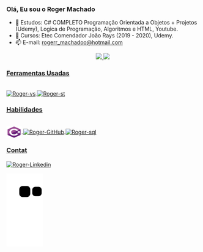 ### Olá, Eu sou o Roger Machado

- 📗 Estudos: C# COMPLETO Programação Orientada a Objetos + Projetos (Udemy), Logica de Programação, Algoritmos e HTML, Youtube.
- 📘 Cursos: Etec Comendador João Rays (2019 - 2020), Udemy.   
- 📫 E-mail: rogerr_machadoo@hotmail.com

<div align="center">
  <a href="https://github.com/Roger-Machado">
  <img height="180em" src="https://github-readme-stats.vercel.app/api?username=Roger-Machado&show_icons=true&theme=dracula&include_all_commits=true&count_private=true"/>
  <img height="180em" src="https://github-readme-stats.vercel.app/api/top-langs/?username=Roger-Machado&layout=compact&langs_count=7&theme=dracula"/>
</div>

### **Ferramentas Usadas** 

<div style="display: inline_block"><br>
  
  <img align="center" alt="Roger-vs" height="30" width="40" src="https://cdn.jsdelivr.net/gh/devicons/devicon/icons/vscode/vscode-original.svg">
  <img align="center" alt="Roger-st" height="30" width="40" src="https://cdn.jsdelivr.net/gh/devicons/devicon/icons/visualstudio/visualstudio-plain.svg">
  
</div>
        
     
### **Habilidades** 
 
<div style="display: inline_block"><br>
  
<img align="center" alt="Roger-Csharp" height="30" width="40" src="https://raw.githubusercontent.com/devicons/devicon/master/icons/csharp/csharp-original.svg">
<img align="center" alt="Roger-GitHub" height="30" width="40" src="https://cdn.jsdelivr.net/gh/devicons/devicon/icons/github/github-original-wordmark.svg">
<img align="center" alt="Roger-sql" height="30" width="40" src="https://cdn.jsdelivr.net/gh/devicons/devicon/icons/mysql/mysql-original-wordmark.svg" >
  
</div>
  
### **Contat** 
  
<a target="_blank" href="https://www.linkedin.com/in/roger-machado-04b094240/"><img align="center" alt="Roger-Linkedin" height="30" width="40" src="https://cdn.jsdelivr.net/gh/devicons/devicon/icons/linkedin/linkedin-original.svg"></a>
  

![Snake animation](https://github.com/rafaballerini/rafaballerini/blob/output/github-contribution-grid-snake.svg)
